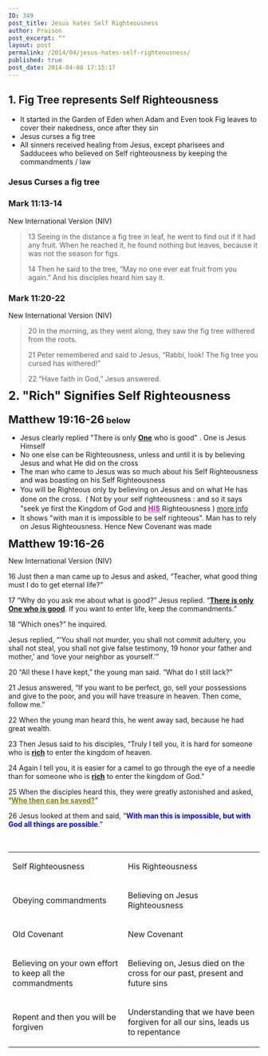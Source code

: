 ```yaml
---
ID: 349
post_title: Jesus hates Self Righteousness
author: Praison
post_excerpt: ""
layout: post
permalink: /2014/04/jesus-hates-self-righteousness/
published: true
post_date: 2014-04-08 17:15:17
---
```

<h2>1. Fig Tree represents Self Righteousness</h2>
<ul>
	<li>It started in the Garden of Eden when Adam and Even took Fig leaves to cover their nakedness, once after they sin</li>
	<li>Jesus curses a fig tree</li>
	<li>All sinners received healing from Jesus, except pharisees and Sadducees who believed on Self righteousness by keeping the commandments / law</li>
</ul>
<h3>Jesus Curses a fig tree</h3>
<div>
<h3>Mark 11:13-14</h3>
New International Version (NIV)

</div>
<div>
<blockquote>13 Seeing in the distance a fig tree in leaf, he went to find out if it had any fruit. When he reached it, he found nothing but leaves, because it was not the season for figs.

14 Then he said to the tree, “May no one ever eat fruit from you again.” And his disciples heard him say it.</blockquote>
<div>
<h3>Mark 11:20-22</h3>
New International Version (NIV)

</div>
<div>
<blockquote>20 In the morning, as they went along, they saw the fig tree withered from the roots.

21 Peter remembered and said to Jesus, “Rabbi, look! The fig tree you cursed has withered!”

22 “Have faith in God,” Jesus answered.</blockquote>
<span style="font-size: 24px; font-weight: bold; line-height: 1;">2. "Rich" Signifies Self Righteousness</span>
<h3><span style="font-size: 22px; font-weight: bold; line-height: 1.0909090909;">Matthew 19:16-26</span> below</h3>
<ul>
	<li>Jesus clearly replied "There is only <span style="text-decoration: underline;"><strong>One</strong></span> who is good" . One is Jesus Himself</li>
	<li>No one else can be Righteousness, unless and until it is by believing Jesus and what He did on the cross</li>
	<li>The man who came to Jesus was so much about his Self Righteousness and was boasting on his Self Righteousness</li>
	<li><span style="line-height: 1.5;">You will be Righteous only by believing on Jesus and on what He has done on the cross.  ( Not by your self righteousness : and so it says "seek ye first the Kingdom of God and </span><span style="text-decoration: underline; color: #ff00ff;"><strong>HIS</strong></span><span style="line-height: 1.5;"> Righteousness ) </span><a style="line-height: 1.5;" title="Can you become “Righteous” by Confessing all your sins and Plan to do no sin from now on? NO" href="http://biblerevelation.org/2014/03/27/can-you-become-righteous-by-confessing-all-your-sins/" target="_blank" rel="noopener noreferrer">more info</a></li>
	<li>It shows "with man it is impossible to be self righteous". Man has to rely on Jesus Righteousness. Hence New Covenant was made</li>
</ul>
<span style="font-size: 22px; font-weight: bold; line-height: 1.0909090909;">Matthew 19:16-26</span>
<div>

New International Version (NIV)

</div>
<div>

16 Just then a man came up to Jesus and asked, “Teacher, what good thing must I do to get eternal life?”

17 “Why do you ask me about what is good?” Jesus replied. “<span style="text-decoration: underline;"><strong>There is only One who is good</strong></span>. If you want to enter life, keep the commandments.”

18 “Which ones?” he inquired.

Jesus replied, “‘You shall not murder, you shall not commit adultery, you shall not steal, you shall not give false testimony, 19 honor your father and mother,’ and ‘love your neighbor as yourself.’”

20 “All these I have kept,” the young man said. “What do I still lack?”

21 Jesus answered, “If you want to be perfect, go, sell your possessions and give to the poor, and you will have treasure in heaven. Then come, follow me.”

22 When the young man heard this, he went away sad, because he had great wealth.

23 Then Jesus said to his disciples, “Truly I tell you, it is hard for someone who is <span style="text-decoration: underline;"><strong>rich</strong></span> to enter the kingdom of heaven.

24 Again I tell you, it is easier for a camel to go through the eye of a needle than for someone who is <span style="text-decoration: underline;"><strong>rich</strong></span> to enter the kingdom of God.”

25 When the disciples heard this, they were greatly astonished and asked, “<span style="text-decoration: underline; color: #808000;"><strong>Who then can be saved?</strong></span>”

26 Jesus looked at them and said, “<span style="color: #0000ff;"><strong>With man this is impossible, but with God all things are possible</strong></span>.”

&nbsp;
<div dir="ltr">
<table><colgroup> <col width="*" /> <col width="*" /></colgroup>
<tbody>
<tr>
<td>
<p dir="ltr">Self Righteousness</p>
</td>
<td>
<p dir="ltr">His Righteousness</p>
</td>
</tr>
<tr>
<td>
<p dir="ltr">Obeying commandments</p>
</td>
<td>
<p dir="ltr">Believing on Jesus Righteousness</p>
</td>
</tr>
<tr>
<td>
<p dir="ltr">Old Covenant</p>
</td>
<td>
<p dir="ltr">New Covenant</p>
</td>
</tr>
<tr>
<td>
<p dir="ltr">Believing on your own effort to keep all the commandments</p>
</td>
<td>
<p dir="ltr">Believing on, Jesus died on the cross for our past, present and future sins</p>
</td>
</tr>
<tr>
<td>
<p dir="ltr">Repent and then you will be forgiven</p>
</td>
<td>
<p dir="ltr">Understanding that we have been forgiven for all our sins, leads us to repentance</p>
</td>
</tr>
</tbody>
</table>
</div>
</div>
</div>
</div>
